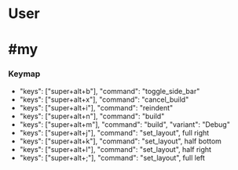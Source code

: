 # User
#my
=======
### Keymap
- "keys": ["super+alt+b"], "command": "toggle_side_bar"
- "keys": ["super+alt+x"], "command": "cancel_build"
- "keys": ["super+alt+i"], "command": "reindent"
- "keys": ["super+alt+n"], "command": "build"
- "keys": ["super+alt+m"], "command": "build", "variant": "Debug"
- "keys": ["super+alt+j"], "command": "set_layout", full right
- "keys": ["super+alt+k"], "command": "set_layout", half bottom
- "keys": ["super+alt+l"], "command": "set_layout", half right
- "keys": ["super+alt+;"], "command": "set_layout", full left
